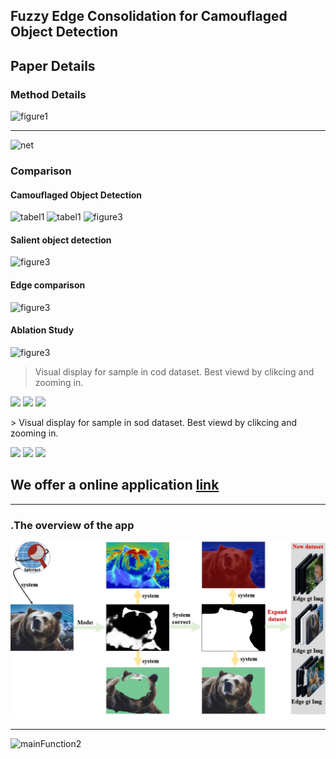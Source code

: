 
## Fuzzy Edge Consolidation for Camouflaged Object Detection
## Paper Details
### Method Details

![figure1](https://github.com/FlyingCan/MENet/blob/main/images/figure1.jpg?raw=true)
***
![net](https://github.com/FlyingCan/FBG-Net/blob/main/images/figure2.jpg?raw=true)
### Comparison
#### Camouflaged Object Detection
![tabel1](https://github.com/FlyingCan/MENet/blob/main/images/tabel1.jpg?raw=true)
![tabel1](https://github.com/FlyingCan/MENet/blob/main/images/figure_pr.jpg?raw=true)
![figure3](https://github.com/FlyingCan/MENet/blob/main/images/figure3.jpg?raw=true)
#### Salient object detection
![figure3](https://github.com/FlyingCan/MENet/blob/main/images/tabel2.jpg?raw=true)
#### Edge comparison
![figure3](https://github.com/FlyingCan/MENet/blob/main/images/figure5.jpg?raw=true)
#### Ablation Study
![figure3](https://github.com/FlyingCan/MENet/blob/main/images/figure6.jpg?raw=true)
> Visual display for sample in cod dataset. Best viewd by clikcing and zooming in.   
<p class="third">
  <img src="https://github.com/FlyingCan/MENet/blob/main/images/chameleon_animal-13.gif?raw=true" width="18%">
  <img src="https://github.com/FlyingCan/MENet/blob/main/images/NC4K_285.gif?raw=true" width="38%">
  <img src="https://github.com/FlyingCan/MENet/blob/main/images/NC4K_588.gif?raw=true" width="40.8%">
</p>
> Visual display for sample in sod dataset. Best viewd by clikcing and zooming in.   

<p class="third">
  <img src="https://github.com/FlyingCan/MENet/blob/main/images/sun_aqpphhufllwhjato.gif?raw=true" width="21.2%">
  <img src="https://github.com/FlyingCan/MENet/blob/main/images/ILSVRC2012_test_00000439.gif?raw=true" width="29%">
  <img src="https://github.com/FlyingCan/MENet/blob/main/images/sun_asgcpxncztcqwiyz.gif?raw=true" width="30%">
</p>
 
## We offer a online application  **[link](https://github.com/FlyingCan/CVVS "Dlut student")**  
  
***
### .The overview of the app
![mainFunction2](https://github.com/FlyingCan/CVVS/blob/main/Imges/overView1.jpg?raw=true)
***

 ![mainFunction2](https://github.com/FlyingCan/CVVS/blob/main/Imges/page3.gif?raw=true)

